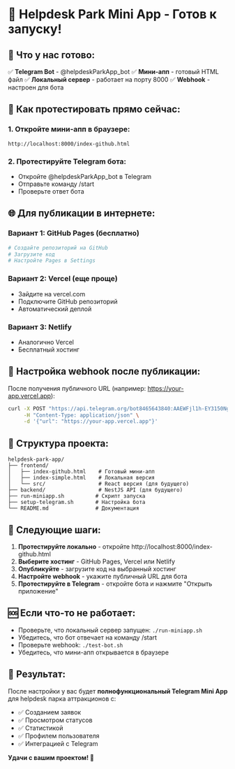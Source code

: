 # 🎉 Helpdesk Park Mini App - Готов к запуску!

## 🚀 Что у нас готово:

✅ **Telegram Bot** - @helpdeskParkApp_bot
✅ **Мини-апп** - готовый HTML файл
✅ **Локальный сервер** - работает на порту 8000
✅ **Webhook** - настроен для бота

## 📱 Как протестировать прямо сейчас:

### 1. Откройте мини-апп в браузере:
```
http://localhost:8000/index-github.html
```

### 2. Протестируйте Telegram бота:
- Откройте @helpdeskParkApp_bot в Telegram
- Отправьте команду /start
- Проверьте ответ бота

## 🌐 Для публикации в интернете:

### Вариант 1: GitHub Pages (бесплатно)
```bash
# Создайте репозиторий на GitHub
# Загрузите код
# Настройте Pages в Settings
```

### Вариант 2: Vercel (еще проще)
- Зайдите на vercel.com
- Подключите GitHub репозиторий
- Автоматический деплой

### Вариант 3: Netlify
- Аналогично Vercel
- Бесплатный хостинг

## 🔧 Настройка webhook после публикации:

После получения публичного URL (например: https://your-app.vercel.app):

```bash
curl -X POST "https://api.telegram.org/bot8465643840:AAEWFjl1h-EY3150NgihSG2HAaVYLci14Rk/setWebhook" \
     -H "Content-Type: application/json" \
     -d '{"url": "https://your-app.vercel.app"}'
```

## 📁 Структура проекта:

```
helpdesk-park-app/
├── frontend/
│   ├── index-github.html    # Готовый мини-апп
│   ├── index-simple.html    # Локальная версия
│   └── src/                 # React версия (для будущего)
├── backend/                 # NestJS API (для будущего)
├── run-miniapp.sh          # Скрипт запуска
├── setup-telegram.sh       # Настройка бота
└── README.md               # Документация
```

## 🎯 Следующие шаги:

1. **Протестируйте локально** - откройте http://localhost:8000/index-github.html
2. **Выберите хостинг** - GitHub Pages, Vercel или Netlify
3. **Опубликуйте** - загрузите код на выбранный хостинг
4. **Настройте webhook** - укажите публичный URL для бота
5. **Протестируйте в Telegram** - откройте бота и нажмите "Открыть приложение"

## 🆘 Если что-то не работает:

- Проверьте, что локальный сервер запущен: `./run-miniapp.sh`
- Убедитесь, что бот отвечает на команду /start
- Проверьте webhook: `./test-bot.sh`
- Убедитесь, что мини-апп открывается в браузере

## 🎉 Результат:

После настройки у вас будет **полнофункциональный Telegram Mini App** для helpdesk парка аттракционов с:
- ✅ Созданием заявок
- ✅ Просмотром статусов
- ✅ Статистикой
- ✅ Профилем пользователя
- ✅ Интеграцией с Telegram

**Удачи с вашим проектом! 🎡**

